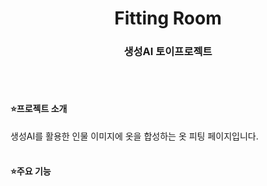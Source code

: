 <div align="center">
<h1>Fitting Room</h1>
  <h3>생성AI 토이프로젝트</h3><br><br>
</div>

#### ⭐프로젝트 소개 
생성AI를 활용한 인물 이미지에 옷을 합성하는 옷 피팅 페이지입니다.
<br><br>


#### ⭐주요 기능

